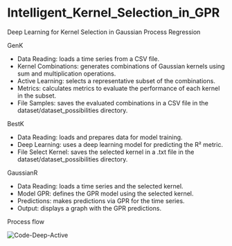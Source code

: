 # Intelligent_Kernel_Selection_in_GPR

Deep Learning for Kernel Selection in Gaussian Process Regression

GenK

- Data Reading: loads a time series from a CSV file.
- Kernel Combinations: generates combinations of Gaussian kernels using sum and multiplication operations.
- Active Learning: selects a representative subset of the combinations.
- Metrics: calculates metrics to evaluate the performance of each kernel in the subset.
- File Samples: saves the evaluated combinations in a CSV file in the dataset/dataset_possibilities directory.

BestK

- Data Reading: loads and prepares data for model training.
- Deep Learning: uses a deep learning model for predicting the R² metric.
- File Select Kernel: saves the selected kernel in a .txt file in the dataset/dataset_possibilities directory.

GaussianR

- Data Reading: loads a time series and the selected kernel.
- Model GPR: defines the GPR model using the selected kernel.
- Predictions: makes predictions via GPR for the time series.
- Output: displays a graph with the GPR predictions.

Process flow

![Code-Deep-Active](https://github.com/user-attachments/assets/7666ecba-723c-4483-bac7-a567e7fe78fb)
